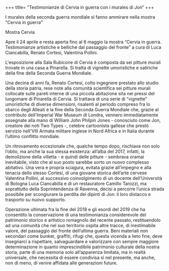 +++ title= "Testimonianze di Cervia in guerra con i murales di Jon“ +++

I murales della seconda guerra mondiale si fanno ammirare nella mostra "Cervia in guerra"

Mostra Cervia

Apre il 24 aprile e resta aperta fino al 6 maggio la mostra “Cervia in guerra. Testimonianze artistiche e belliche dal passaggio del fronte” a cura di Luca Ciancabilla, Renato Cortesi, Valentina Pollini.

L'esposizione alla Sala Rubicone di Cervia è composta da sei pitture murali trovate in una casa a Pinarella. Si tratta di vignette umoristiche e satiriche della fine della Seconda Guerra Mondiale.

Una decina di anni fa, Renato Cortesi, colto ingegnere prestato allo studio della storia patria, rese note alla comunità scientifica sei pitture murali collocate sulle pareti interne di una piccola abitazione sita nei pressi del lungomare di Pinarella di Cervia. Si trattava di una serie di “vignette” umoristiche di diverse dimensioni, risalenti al periodo compreso fra lo sbarco degli Alleati e la fine della Seconda Guerra Mondiale che, grazie al contributo dell'Imperial War Museum di Londra, vennero immediatamente assegnate alla mano di William John Philpin Jones - conosciuto come Jon, creatore dei noti Two Types -, celebre cartoonista gallese che prestò servizio nell'VIII Armata militare inglese in Nord Africa e in Italia durante l’ultimo conflitto mondiale.

Un ritrovamento eccezionale che, qualche tempo dopo, rischiava non solo l’oblio, ma anche la sua stessa esistenza: all’alba del 2017, infatti, la demolizione della villetta - e quindi delle pitture - sembrava oramai inevitabile, visto che al suo posto sarebbe sorto un nuovo complesso abitativo. Una vera e propria sciagura, evitata grazie all’impegno e alla tenacia dello stesso Cortesi, di una giovane storica dell’arte cervese Valentina Pollini, al successivo coinvolgimento di un docente dell’Università di Bologna Luca Ciancabilla e di un restauratore Camillo Tarozzi, ma soprattutto della Soprintendenza di Ravenna, decisi a percorre l’unica strada possibile per scongiurare la perdita dei dipinti di Jon: il loro distacco e trasporto su nuovo supporto.

Operazione ultimata fra la fine del 2018 e gli esordi del 2019 che ha consentito la conservazione di una testimonianza considerevole del patrimonio storico e artistico romagnolo del recente passato, restituendolo ad una comunità che nel suo territorio ospita altre tracce, di inestimabile valore, del passaggio del fronte dell’ultima guerra. Beni materiali non secondari come bunker, graffiti, rifugi che, questa vicenda a lieto fine, deve insegnarci a rispettare, salvaguardare e valorizzare con sempre maggiore determinazione in quanto imprescindibile patrimonio culturale della nostra storia, parte di una memoria solo all’apparenza limitata, ma in realtà universale, che necessita di essere condivisa sì nel presente, ma anche, non di meno, di venire affidata alle generazioni future.
